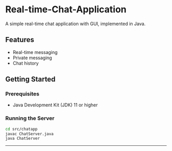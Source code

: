 # Real-time-Chat-Application

A simple real-time chat application with GUI, implemented in Java.

## Features
- Real-time messaging
- Private messaging
- Chat history

## Getting Started

### Prerequisites
- Java Development Kit (JDK) 11 or higher

### Running the Server
```bash
cd src/chatapp
javac ChatServer.java
java ChatServer
```



---
